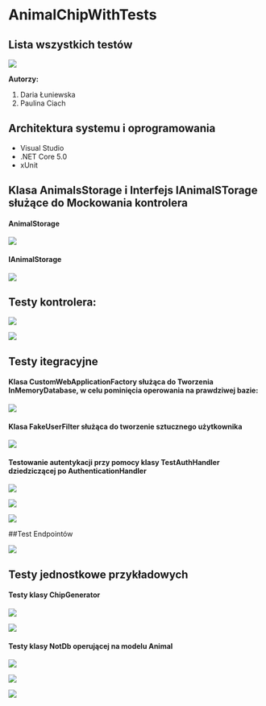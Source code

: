 # AnimalChipWithTests

## Lista wszystkich testów
<p>
    <img src="https://user-images.githubusercontent.com/72083113/120903637-a6e5fc80-c647-11eb-81e7-dd9b0486e3c2.png" />
    <br>
</p>

**Autorzy:**
1. Daria Łuniewska
2. Paulina Ciach

## Architektura systemu i oprogramowania 

* Visual Studio
* .NET Core 5.0
* xUnit

## Klasa AnimalsStorage i Interfejs IAnimalSTorage służące do Mockowania kontrolera
#### AnimalStorage
<p>
    <img src="https://user-images.githubusercontent.com/72083113/120904375-51f8b500-c64c-11eb-8484-3f8938a17723.png" />
    <br>
</p>

#### IAnimalStorage

<p>
    <img src="https://user-images.githubusercontent.com/72083113/120904422-87050780-c64c-11eb-8974-996e4fa73a86.png" />
    <br>
</p>

## Testy kontrolera:
<p>
    <img src="https://user-images.githubusercontent.com/72083113/120903867-0ee91280-c649-11eb-8154-3e751337448c.png" />
    <br>
</p>
<p>
    <img src="https://user-images.githubusercontent.com/72083113/120903887-32ac5880-c649-11eb-9589-22f4044651d1.png" />
    <br>
</p>

## Testy itegracyjne
#### Klasa CustomWebApplicationFactory służąca do Tworzenia InMemoryDatabase, w celu pominięcia operowania na prawdziwej bazie:

<p>
    <img src="https://user-images.githubusercontent.com/72083113/120903989-d72e9a80-c649-11eb-9b11-0cbc60dcc13b.png" />
    <br>
</p>

#### Klasa FakeUserFilter służąca do tworzenie sztucznego użytkownika

<p>
    <img src="https://user-images.githubusercontent.com/72083113/120904036-28d72500-c64a-11eb-9b04-a7934a751351.png" />
    <br>
</p>

#### Testowanie autentykacji przy pomocy klasy TestAuthHandler dziedziczącej po AuthenticationHandler 

<p>
    <img src="https://user-images.githubusercontent.com/72083113/120904113-a3a04000-c64a-11eb-838b-155b4e22ff4c.png" />
    <br>
</p>

<p>
    <img src="https://user-images.githubusercontent.com/72083113/120904127-c6325900-c64a-11eb-95d1-680cf4cc913d.png" />
    <br>
</p>

<p>
    <img src="https://user-images.githubusercontent.com/72083113/120904147-dc401980-c64a-11eb-8342-a078802f46b4.png" />
    <br>
</p>

##Test Endpointów
<p>
    <img src="https://user-images.githubusercontent.com/72083113/120904171-072a6d80-c64b-11eb-8bc8-1aa47898eda1.png" />
    <br>
</p>

## Testy jednostkowe przykładowych
#### Testy klasy ChipGenerator

<p>
    <img src="https://user-images.githubusercontent.com/72083113/120904208-540e4400-c64b-11eb-95a4-9d2f37fdcf7d.png" />
    <br>
</p>
<p>
    <img src="https://user-images.githubusercontent.com/72083113/120904226-6d16f500-c64b-11eb-8e9d-ad2cd6ccaef2.png" />
    <br>
</p>

#### Testy klasy NotDb operującej na modelu Animal

<p>
    <img src="https://user-images.githubusercontent.com/72083113/120904293-c67f2400-c64b-11eb-833a-20206b0f1439.png" />
    <br>
</p>
<p>
    <img src="https://user-images.githubusercontent.com/72083113/120904322-eadb0080-c64b-11eb-98f9-2c97f62664ec.png" />
    <br>
</p>
<p>
    <img src="https://user-images.githubusercontent.com/72083113/120904339-03e3b180-c64c-11eb-8f28-5f007cbddeed.png" />
    <br>
</p>


